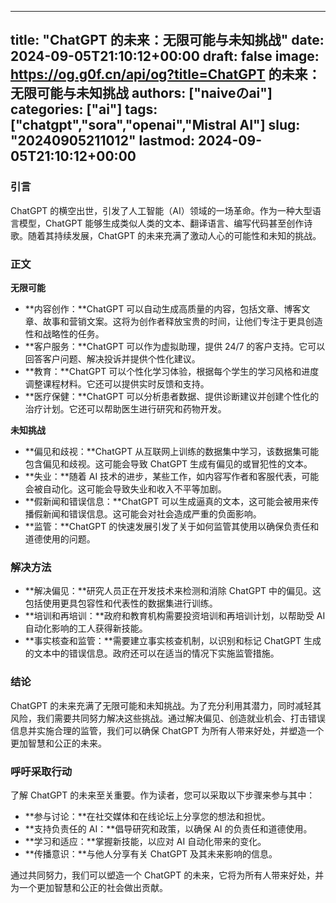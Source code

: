 
---
title: "ChatGPT 的未来：无限可能与未知挑战"
date: 2024-09-05T21:10:12+00:00
draft: false
image: https://og.g0f.cn/api/og?title=ChatGPT 的未来：无限可能与未知挑战
authors: ["naiveのai"]
categories: ["ai"]
tags: ["chatgpt","sora","openai","Mistral AI"]
slug: "20240905211012"
lastmod: 2024-09-05T21:10:12+00:00
---
### 引言

ChatGPT 的横空出世，引发了人工智能（AI）领域的一场革命。作为一种大型语言模型，ChatGPT 能够生成类似人类的文本、翻译语言、编写代码甚至创作诗歌。随着其持续发展，ChatGPT 的未来充满了激动人心的可能性和未知的挑战。

### 正文

**无限可能**

* **内容创作：**ChatGPT 可以自动生成高质量的内容，包括文章、博客文章、故事和营销文案。这将为创作者释放宝贵的时间，让他们专注于更具创造性和战略性的任务。
* **客户服务：**ChatGPT 可以作为虚拟助理，提供 24/7 的客户支持。它可以回答客户问题、解决投诉并提供个性化建议。
* **教育：**ChatGPT 可以个性化学习体验，根据每个学生的学习风格和进度调整课程材料。它还可以提供实时反馈和支持。
* **医疗保健：**ChatGPT 可以分析患者数据、提供诊断建议并创建个性化的治疗计划。它还可以帮助医生进行研究和药物开发。

**未知挑战**

* **偏见和歧视：**ChatGPT 从互联网上训练的数据集中学习，该数据集可能包含偏见和歧视。这可能会导致 ChatGPT 生成有偏见的或冒犯性的文本。
* **失业：**随着 AI 技术的进步，某些工作，如内容写作者和客服代表，可能会被自动化。这可能会导致失业和收入不平等加剧。
* **假新闻和错误信息：**ChatGPT 可以生成逼真的文本，这可能会被用来传播假新闻和错误信息。这可能会对社会造成严重的负面影响。
* **监管：**ChatGPT 的快速发展引发了关于如何监管其使用以确保负责任和道德使用的问题。

### 解决方法

* **解决偏见：**研究人员正在开发技术来检测和消除 ChatGPT 中的偏见。这包括使用更具包容性和代表性的数据集进行训练。
* **培训和再培训：**政府和教育机构需要投资培训和再培训计划，以帮助受 AI 自动化影响的工人获得新技能。
* **事实核查和监管：**需要建立事实核查机制，以识别和标记 ChatGPT 生成的文本中的错误信息。政府还可以在适当的情况下实施监管措施。

### 结论

ChatGPT 的未来充满了无限可能和未知挑战。为了充分利用其潜力，同时减轻其风险，我们需要共同努力解决这些挑战。通过解决偏见、创造就业机会、打击错误信息并实施合理的监管，我们可以确保 ChatGPT 为所有人带来好处，并塑造一个更加智慧和公正的未来。

### 呼吁采取行动

了解 ChatGPT 的未来至关重要。作为读者，您可以采取以下步骤来参与其中：

* **参与讨论：**在社交媒体和在线论坛上分享您的想法和担忧。
* **支持负责任的 AI：**倡导研究和政策，以确保 AI 的负责任和道德使用。
* **学习和适应：**掌握新技能，以应对 AI 自动化带来的变化。
* **传播意识：**与他人分享有关 ChatGPT 及其未来影响的信息。

通过共同努力，我们可以塑造一个 ChatGPT 的未来，它将为所有人带来好处，并为一个更加智慧和公正的社会做出贡献。